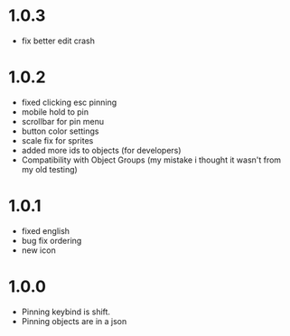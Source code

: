 # 1.0.3
- fix better edit crash
# 1.0.2
- fixed clicking esc pinning
- mobile hold to pin
- scrollbar for pin menu
- button color settings
- scale fix for sprites
- added more ids to objects (for developers)
- Compatibility with Object Groups (my mistake i thought it wasn't from my old testing)
# 1.0.1
- fixed english
- bug fix ordering
- new icon
# 1.0.0
- Pinning keybind is shift.
- Pinning objects are in a json
